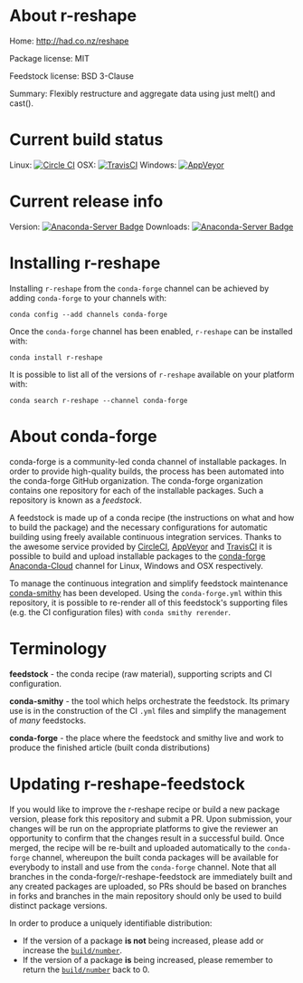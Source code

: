 About r-reshape
===============

Home: http://had.co.nz/reshape

Package license: MIT

Feedstock license: BSD 3-Clause

Summary: Flexibly restructure and aggregate data using just melt() and cast().



Current build status
====================

Linux: [![Circle CI](https://circleci.com/gh/conda-forge/r-reshape-feedstock.svg?style=shield)](https://circleci.com/gh/conda-forge/r-reshape-feedstock)
OSX: [![TravisCI](https://travis-ci.org/conda-forge/r-reshape-feedstock.svg?branch=master)](https://travis-ci.org/conda-forge/r-reshape-feedstock)
Windows: [![AppVeyor](https://ci.appveyor.com/api/projects/status/github/conda-forge/r-reshape-feedstock?svg=True)](https://ci.appveyor.com/project/conda-forge/r-reshape-feedstock/branch/master)

Current release info
====================
Version: [![Anaconda-Server Badge](https://anaconda.org/conda-forge/r-reshape/badges/version.svg)](https://anaconda.org/conda-forge/r-reshape)
Downloads: [![Anaconda-Server Badge](https://anaconda.org/conda-forge/r-reshape/badges/downloads.svg)](https://anaconda.org/conda-forge/r-reshape)

Installing r-reshape
====================

Installing `r-reshape` from the `conda-forge` channel can be achieved by adding `conda-forge` to your channels with:

```
conda config --add channels conda-forge
```

Once the `conda-forge` channel has been enabled, `r-reshape` can be installed with:

```
conda install r-reshape
```

It is possible to list all of the versions of `r-reshape` available on your platform with:

```
conda search r-reshape --channel conda-forge
```


About conda-forge
=================

conda-forge is a community-led conda channel of installable packages.
In order to provide high-quality builds, the process has been automated into the
conda-forge GitHub organization. The conda-forge organization contains one repository
for each of the installable packages. Such a repository is known as a *feedstock*.

A feedstock is made up of a conda recipe (the instructions on what and how to build
the package) and the necessary configurations for automatic building using freely
available continuous integration services. Thanks to the awesome service provided by
[CircleCI](https://circleci.com/), [AppVeyor](http://www.appveyor.com/)
and [TravisCI](https://travis-ci.org/) it is possible to build and upload installable
packages to the [conda-forge](https://anaconda.org/conda-forge)
[Anaconda-Cloud](http://docs.anaconda.org/) channel for Linux, Windows and OSX respectively.

To manage the continuous integration and simplify feedstock maintenance
[conda-smithy](http://github.com/conda-forge/conda-smithy) has been developed.
Using the ``conda-forge.yml`` within this repository, it is possible to re-render all of
this feedstock's supporting files (e.g. the CI configuration files) with ``conda smithy rerender``.


Terminology
===========

**feedstock** - the conda recipe (raw material), supporting scripts and CI configuration.

**conda-smithy** - the tool which helps orchestrate the feedstock.
                   Its primary use is in the construction of the CI ``.yml`` files
                   and simplify the management of *many* feedstocks.

**conda-forge** - the place where the feedstock and smithy live and work to
                  produce the finished article (built conda distributions)


Updating r-reshape-feedstock
============================

If you would like to improve the r-reshape recipe or build a new
package version, please fork this repository and submit a PR. Upon submission,
your changes will be run on the appropriate platforms to give the reviewer an
opportunity to confirm that the changes result in a successful build. Once
merged, the recipe will be re-built and uploaded automatically to the
`conda-forge` channel, whereupon the built conda packages will be available for
everybody to install and use from the `conda-forge` channel.
Note that all branches in the conda-forge/r-reshape-feedstock are
immediately built and any created packages are uploaded, so PRs should be based
on branches in forks and branches in the main repository should only be used to
build distinct package versions.

In order to produce a uniquely identifiable distribution:
 * If the version of a package **is not** being increased, please add or increase
   the [``build/number``](http://conda.pydata.org/docs/building/meta-yaml.html#build-number-and-string).
 * If the version of a package **is** being increased, please remember to return
   the [``build/number``](http://conda.pydata.org/docs/building/meta-yaml.html#build-number-and-string)
   back to 0.
